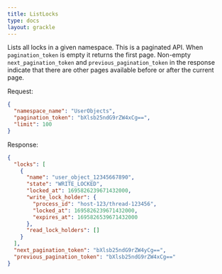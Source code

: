 ```yaml
---
title: ListLocks
type: docs
layout: grackle
---
```


Lists all locks in a given namespace. This is a paginated API. When `pagination_token` is empty it returns the first page.
Non-empty `next_pagination_token` and `previous_pagination_token` in the response indicate that there are other pages
available before or after the current page.

Request:

```json
{
  "namespace_name": "UserObjects",
  "pagination_token": "bXlsb25ndG9rZW4xCg==",
  "limit": 100
}
```

Response:

```json
{
  "locks": [
    {
      "name": "user_object_12345667890",
      "state": "WRITE_LOCKED",
      "locked_at": 1695826239671432000,
      "write_lock_holder": {
        "process_id": "host-123/thread-123456",
        "locked_at": 1695826239671432000,
        "expires_at": 1695826539671432000
      },
      "read_lock_holders": []
    }
  ],
  "next_pagination_token": "bXlsb25ndG9rZW4yCg==",
  "previous_pagination_token": "bXlsb25ndG9rZW4xCg=="
}
```
